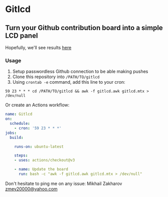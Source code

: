 # Gitlcd

## Turn your Github contribution board into a simple LCD panel

Hopefully, we'll see results [here](https://github.com/idfreech)

### Usage

1. Setup passwordless Github connection to be able making pushes
2. Clone this repository into `/PATH/TO/gitlcd`
3. Using `crontab -e` command, add this line to your cron:

`59 23 * * * cd /PATH/TO/gitlcd && awk -f gitlcd.awk gitlcd.mtx > /dev/null`

Or create an Actions workflow:

```yml
name: Gitlcd
on:
  schedule:
    - cron: '59 23 * * *'
jobs:
  build:

    runs-on: ubuntu-latest

    steps:
    - uses: actions/checkout@v3

    - name: Update the board
      run: bash -c "awk -f gitlcd.awk gitlcd.mtx > /dev/null"
```

Don't hesitate to ping me on any issue: Mikhail Zakharov <zmey20000@yahoo.com>

